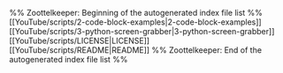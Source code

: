 %% Zoottelkeeper: Beginning of the autogenerated index file list  %%
 [[YouTube/scripts/2-code-block-examples|2-code-block-examples]]
 [[YouTube/scripts/3-python-screen-grabber|3-python-screen-grabber]]
 [[YouTube/scripts/LICENSE|LICENSE]]
 [[YouTube/scripts/README|README]]
%% Zoottelkeeper: End of the autogenerated index file list  %%
